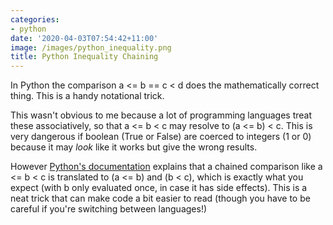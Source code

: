 ```yaml
---
categories:
- python
date: '2020-04-03T07:54:42+11:00'
image: /images/python_inequality.png
title: Python Inequality Chaining
---
```


In Python the comparison a <= b == c < d does the mathematically correct thing.
This is a handy notational trick.

This wasn't obvious to me because a lot of programming languages treat these associatively, so that a <= b < c may resolve to (a <= b) < c.
This is very dangerous if boolean (True or False) are coerced to integers (1 or 0) because it may *look* like it works but give the wrong results.

However [Python's documentation](https://docs.python.org/3/reference/expressions.html#comparisons) explains that a chained comparison like a <= b < c is translated to (a <= b) and (b < c), which is exactly what you expect (with b only evaluated once, in case it has side effects).
This is a neat trick that can make code a bit easier to read (though you have to be careful if you're switching between languages!)